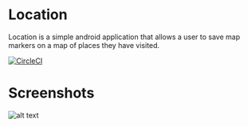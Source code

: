 # Location
Location is a simple android application that allows a user to save map markers on a map of places they have visited.

[![CircleCI](https://circleci.com/gh/PabiMoloi/Location.svg?style=svg)](https://circleci.com/gh/PabiMoloi/Location)

# Screenshots
![alt text](https://raw.github.com/PabiMoloi/Location/blob/master/app/src/main/splashscreen.png)